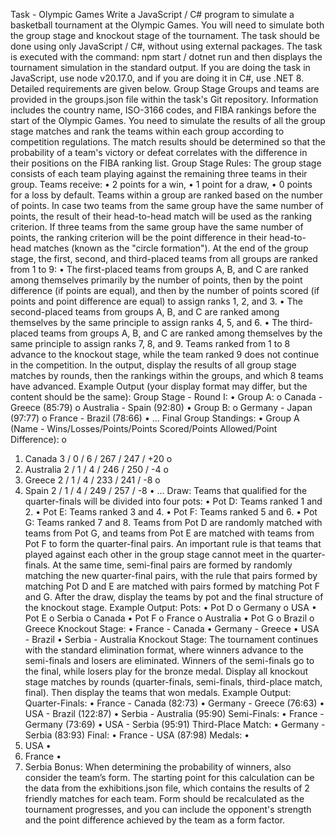 ﻿Task - Olympic Games
Write a JavaScript / C# program to simulate a basketball tournament at the Olympic Games. You will need to simulate both the group stage and knockout stage of the tournament. The task should be done using only JavaScript / C#, without using external packages. The task is executed with the command: npm start / dotnet run and then displays the tournament simulation in the standard output. If you are doing the task in JavaScript, use node v20.17.0, and if you are doing it in C#, use .NET 8. Detailed requirements are given below.
Group Stage Groups and teams are provided in the groups.json file within the task's Git repository. Information includes the country name, ISO-3166 codes, and FIBA rankings before the start of the Olympic Games.
You need to simulate the results of all the group stage matches and rank the teams within each group according to competition regulations. The match results should be determined so that the probability of a team's victory or defeat correlates with the difference in their positions on the FIBA ranking list.
Group Stage Rules: The group stage consists of each team playing against the remaining three teams in their group. Teams receive:
• 2 points for a win,
• 1 point for a draw,
• 0 points for a loss by default.
Teams within a group are ranked based on the number of points. In case two teams from the same group have the same number of points, the result of their head-to-head match will be used as the ranking criterion. If three teams from the same group have the same number of points, the ranking criterion will be the point difference in their head-to-head matches (known as the "circle formation").
At the end of the group stage, the first, second, and third-placed teams from all groups are ranked from 1 to 9:
• The first-placed teams from groups A, B, and C are ranked among themselves primarily by the number of points, then by the point difference (if points are equal), and then by the number of points scored (if points and point difference are equal) to assign ranks 1, 2, and 3.
• The second-placed teams from groups A, B, and C are ranked among themselves by the same principle to assign ranks 4, 5, and 6.
• The third-placed teams from groups A, B, and C are ranked among themselves by the same principle to assign ranks 7, 8, and 9. Teams ranked from 1 to 8 advance to the knockout stage, while the team ranked 9 does not continue in the competition.
In the output, display the results of all group stage matches by rounds, then the rankings within the groups, and which 8 teams have advanced.
Example Output (your display format may differ, but the content should be the same):
Group Stage - Round I:
• Group A:
o Canada - Greece (85:79)
o Australia - Spain (92:80)
• Group B:
o Germany - Japan (97:77)
o France - Brazil (78:66)
• ...
Final Group Standings:
• Group A (Name - Wins/Losses/Points/Points Scored/Points Allowed/Point Difference):
o 
1. Canada 3 / 0 / 6 / 267 / 247 / +20
o 
2. Australia 2 / 1 / 4 / 246 / 250 / -4
o 
3. Greece 2 / 1 / 4 / 233 / 241 / -8
o 
4. Spain 2 / 1 / 4 / 249 / 257 / -8
• ...
Draw: Teams that qualified for the quarter-finals will be divided into four pots:
• Pot D: Teams ranked 1 and 2.
• Pot E: Teams ranked 3 and 4.
• Pot F: Teams ranked 5 and 6.
• Pot G: Teams ranked 7 and 8.
Teams from Pot D are randomly matched with teams from Pot G, and teams from Pot E are matched with teams from Pot F to form the quarter-final pairs. An important rule is that teams that played against each other in the group stage cannot meet in the quarter-finals.
At the same time, semi-final pairs are formed by randomly matching the new quarter-final pairs, with the rule that pairs formed by matching Pot D and E are matched with pairs formed by matching Pot F and G.
After the draw, display the teams by pot and the final structure of the knockout stage.
Example Output:
Pots:
• Pot D
o Germany
o USA
• Pot E
o Serbia
o Canada
• Pot F
o France
o Australia
• Pot G
o Brazil
o Greece
Knockout Stage:
• France - Canada
• Germany - Greece
• USA - Brazil
• Serbia - Australia
Knockout Stage: The tournament continues with the standard elimination format, where winners advance to the semi-finals and losers are eliminated. Winners of the semi-finals go to the final, while losers play for the bronze medal.
Display all knockout stage matches by rounds (quarter-finals, semi-finals, third-place match, final). Then display the teams that won medals.
Example Output:
Quarter-Finals:
• France - Canada (82:73)
• Germany - Greece (76:63)
• USA - Brazil (122:87)
• Serbia - Australia (95:90)
Semi-Finals:
• France - Germany (73:69)
• USA - Serbia (95:91)
Third-Place Match:
• Germany - Serbia (83:93)
Final:
• France - USA (87:98)
Medals:
• 
1. USA
• 
2. France
• 
3. Serbia
Bonus: When determining the probability of winners, also consider the team’s form. The starting point for this calculation can be the data from the exhibitions.json file, which contains the results of 2 friendly matches for each team. Form should be recalculated as the tournament progresses, and you can include the opponent's strength and the point difference achieved by the team as a form factor.

